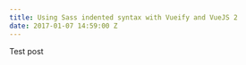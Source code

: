```yaml
---
title: Using Sass indented syntax with Vueify and VueJS 2
date: 2017-01-07 14:59:00 Z
---
```


Test post